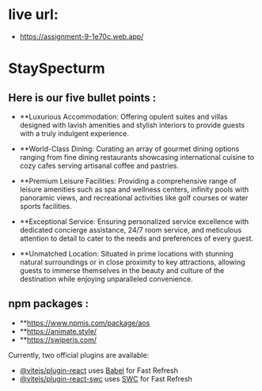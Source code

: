 # live url:
- https://assignment-9-1e70c.web.app/


# StaySpecturm
## Here is our five bullet points :
- **Luxurious Accommodation: Offering opulent suites and villas designed with lavish amenities and stylish interiors to provide guests with a truly indulgent experience.

- **World-Class Dining: Curating an array of gourmet dining options ranging from fine dining restaurants showcasing international cuisine to cozy cafes serving artisanal coffee and pastries.

- **Premium Leisure Facilities: Providing a comprehensive range of leisure amenities such as spa and wellness centers, infinity pools with panoramic views, and recreational activities like golf courses or water sports facilities.

- **Exceptional Service: Ensuring personalized service excellence with dedicated concierge assistance, 24/7 room service, and meticulous attention to detail to cater to the needs and preferences of every guest.

- **Unmatched Location: Situated in prime locations with stunning natural surroundings or in close proximity to key attractions, allowing guests to immerse themselves in the beauty and culture of the destination while enjoying unparalleled convenience.


## npm packages :

- **https://www.npmjs.com/package/aos
- **https://animate.style/
- **https://swiperjs.com/


Currently, two official plugins are available:

- [@vitejs/plugin-react](https://github.com/vitejs/vite-plugin-react/blob/main/packages/plugin-react/README.md) uses [Babel](https://babeljs.io/) for Fast Refresh
- [@vitejs/plugin-react-swc](https://github.com/vitejs/vite-plugin-react-swc) uses [SWC](https://swc.rs/) for Fast Refresh
